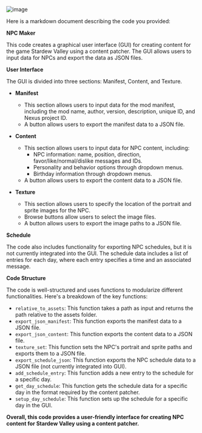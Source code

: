 ![image](https://github.com/TamKungZ/Project-CP-NPCmaker/assets/170596410/4dfa0146-e758-4d86-bb30-43f84ca33443)
<div _ngcontent-ng-c1050328074="" class="markdown markdown-main-panel" dir="ltr" style="--animation-duration: 600ms; --fade-animation-function: linear; --first-token-animation-duration: 600ms;"><p data-sourcepos="1:1-1:61" class="first-token"><span>Here is a markdown document describing the code you provided:</span></p><p data-sourcepos="3:1-3:13"><strong>NPC Maker</strong></p><p data-sourcepos="5:1-5:203"><span>This code creates a graphical user interface (GUI) for creating content for the game Stardew Valley using a content patcher.</span><span> The GUI allows users to input data for NPCs and export the data as JSON files.</span></p><p data-sourcepos="7:1-7:18"><strong>User Interface</strong></p><p data-sourcepos="9:1-9:71"><span>The GUI is divided into three sections:</span><span> Manifest,</span><span> Content,</span><span> and Texture.</span></p><ul data-sourcepos="11:1-13:50"><li data-sourcepos="11:1-13:50"><p data-sourcepos="11:3-11:14"><strong>Manifest</strong></p><ul data-sourcepos="12:5-13:50"><li data-sourcepos="12:5-12:154"><span>This section allows users to input data for the mod manifest,</span><span> including the mod name,</span><span> author,</span><span> version,</span><span> description,</span><span> unique ID,</span><span> and Nexus project ID.</span></li><li data-sourcepos="13:5-13:50"><span>A button allows users to export the manifest data to a JSON file.</span></li></ul></li><li data-sourcepos="15:1-21:0"><p data-sourcepos="15:3-15:13"><strong>Content</strong></p><ul data-sourcepos="16:5-21:0"><li data-sourcepos="16:5-19:54"><span>This section allows users to input data for NPC content,</span><span> including:</span><ul data-sourcepos="17:9-19:54"><li data-sourcepos="17:9-17:97"><span>NPC information:</span><span> name,</span><span> position,</span><span> direction,</span><span> favor/like/normal/dislike messages and IDs.</span></li><li data-sourcepos="18:9-18:66"><span>Personality and behavior options through dropdown menus.</span></li><li data-sourcepos="19:9-19:54"><span>Birthday information through dropdown menus.</span></li></ul></li><li data-sourcepos="20:5-21:0"><span>A button allows users to export the content data to a JSON file.</span></li></ul></li><li data-sourcepos="22:1-23:31"><p data-sourcepos="22:3-22:13"><strong>Texture</strong></p><ul data-sourcepos="23:5-23:31"><li data-sourcepos="23:5-23:31"><span>This section allows users to specify the location of the portrait and sprite images for the NPC.</span></li><li data-sourcepos="24:5-24:59"><span>Browse buttons allow users to select the image files.</span></li><li data-sourcepos="25:5-26:0"><span>A button allows users to export the image paths to a JSON file.</span></li></ul></li></ul><p data-sourcepos="27:1-27:12"><strong>Schedule</strong></p><p data-sourcepos="29:1-29:234"><span>The code also includes functionality for exporting NPC schedules,</span><span> but it is not currently integrated into the GUI.</span><span> The schedule data includes a list of entries for each day,</span><span> where each entry specifies a time and an associated message.</span></p><p data-sourcepos="31:1-31:18"><strong>Code Structure</strong></p><p data-sourcepos="33:1-33:128"><span>The code is well-structured and uses functions to modularize different functionalities.</span><span> Here's a breakdown of the key functions:</span></p><ul data-sourcepos="35:1-38:39"><li data-sourcepos="35:1-35:111"><code class="">relative_to_assets</code><span>:</span><span> This function takes a path as input and returns the path relative to the assets folder.</span></li><li data-sourcepos="36:1-36:81"><code>export_json_manifest</code><span>:</span><span> This function exports the manifest data to a JSON file.</span></li><li data-sourcepos="37:1-37:79"><code>export_json_content</code><span>:</span><span> This function exports the content data to a JSON file.</span></li><li data-sourcepos="38:1-38:39"><code>texture_set</code><span>:</span><span> This function sets the NPC's portrait and sprite paths and exports them to a JSON file.</span></li><li data-sourcepos="39:1-39:121"><code>export_schedule_json</code><span>:</span><span> This function exports the NPC schedule data to a JSON file (not currently integrated into GUI).</span></li><li data-sourcepos="40:1-40:90"><code>add_schedule_entry</code><span>:</span><span> This function adds a new entry to the schedule for a specific day.</span></li><li data-sourcepos="41:1-41:124"><code>get_day_schedule</code><span>:</span><span> This function gets the schedule data for a specific day in the format required by the content patcher.</span></li><li data-sourcepos="42:1-43:0"><code>setup_day_schedule</code><span>:</span><span> This function sets up the schedule for a specific day in the GUI.</span></li></ul><p data-sourcepos="44:1-44:126"><strong>Overall, this code provides a user-friendly interface for creating NPC content for Stardew Valley using a content patcher.</strong></p></div>
